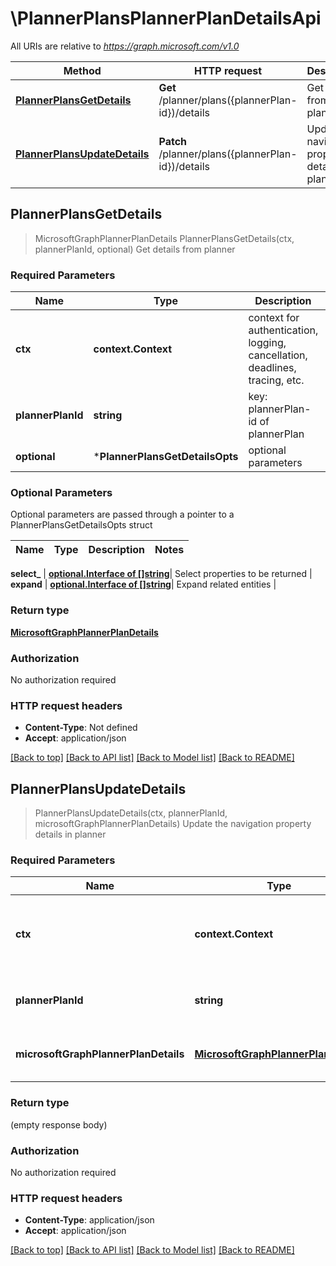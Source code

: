 # \PlannerPlansPlannerPlanDetailsApi

All URIs are relative to *https://graph.microsoft.com/v1.0*

Method | HTTP request | Description
------------- | ------------- | -------------
[**PlannerPlansGetDetails**](PlannerPlansPlannerPlanDetailsApi.md#PlannerPlansGetDetails) | **Get** /planner/plans({plannerPlan-id})/details | Get details from planner
[**PlannerPlansUpdateDetails**](PlannerPlansPlannerPlanDetailsApi.md#PlannerPlansUpdateDetails) | **Patch** /planner/plans({plannerPlan-id})/details | Update the navigation property details in planner



## PlannerPlansGetDetails

> MicrosoftGraphPlannerPlanDetails PlannerPlansGetDetails(ctx, plannerPlanId, optional)
Get details from planner

### Required Parameters


Name | Type | Description  | Notes
------------- | ------------- | ------------- | -------------
**ctx** | **context.Context** | context for authentication, logging, cancellation, deadlines, tracing, etc.
**plannerPlanId** | **string**| key: plannerPlan-id of plannerPlan | 
 **optional** | ***PlannerPlansGetDetailsOpts** | optional parameters | nil if no parameters

### Optional Parameters

Optional parameters are passed through a pointer to a PlannerPlansGetDetailsOpts struct


Name | Type | Description  | Notes
------------- | ------------- | ------------- | -------------

 **select_** | [**optional.Interface of []string**](string.md)| Select properties to be returned | 
 **expand** | [**optional.Interface of []string**](string.md)| Expand related entities | 

### Return type

[**MicrosoftGraphPlannerPlanDetails**](microsoft.graph.plannerPlanDetails.md)

### Authorization

No authorization required

### HTTP request headers

- **Content-Type**: Not defined
- **Accept**: application/json

[[Back to top]](#) [[Back to API list]](../README.md#documentation-for-api-endpoints)
[[Back to Model list]](../README.md#documentation-for-models)
[[Back to README]](../README.md)


## PlannerPlansUpdateDetails

> PlannerPlansUpdateDetails(ctx, plannerPlanId, microsoftGraphPlannerPlanDetails)
Update the navigation property details in planner

### Required Parameters


Name | Type | Description  | Notes
------------- | ------------- | ------------- | -------------
**ctx** | **context.Context** | context for authentication, logging, cancellation, deadlines, tracing, etc.
**plannerPlanId** | **string**| key: plannerPlan-id of plannerPlan | 
**microsoftGraphPlannerPlanDetails** | [**MicrosoftGraphPlannerPlanDetails**](MicrosoftGraphPlannerPlanDetails.md)| New navigation property values | 

### Return type

 (empty response body)

### Authorization

No authorization required

### HTTP request headers

- **Content-Type**: application/json
- **Accept**: application/json

[[Back to top]](#) [[Back to API list]](../README.md#documentation-for-api-endpoints)
[[Back to Model list]](../README.md#documentation-for-models)
[[Back to README]](../README.md)

